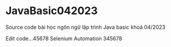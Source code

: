 # JavaBasic042023
Source code bài học ngôn ngữ lập trình Java basic khoá 04/2023

Edit code...45678
Selenium Automation 345678
